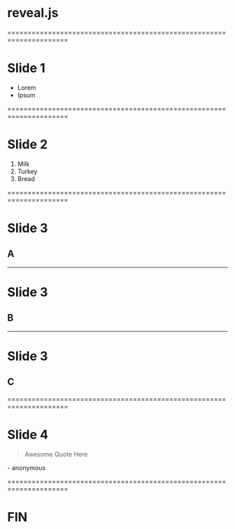 
# reveal.js

=====================================================================

# Slide 1

* Lorem
* Ipsum

=====================================================================

# Slide 2

1. Milk
2. Turkey
3. Bread

=====================================================================

# Slide 3

## A

---------------------------------------------------------------------

# Slide 3

## B

---------------------------------------------------------------------

# Slide 3

## C

=====================================================================

# Slide 4

> Awesome Quote Here

\- anonymous

=====================================================================

# FIN
